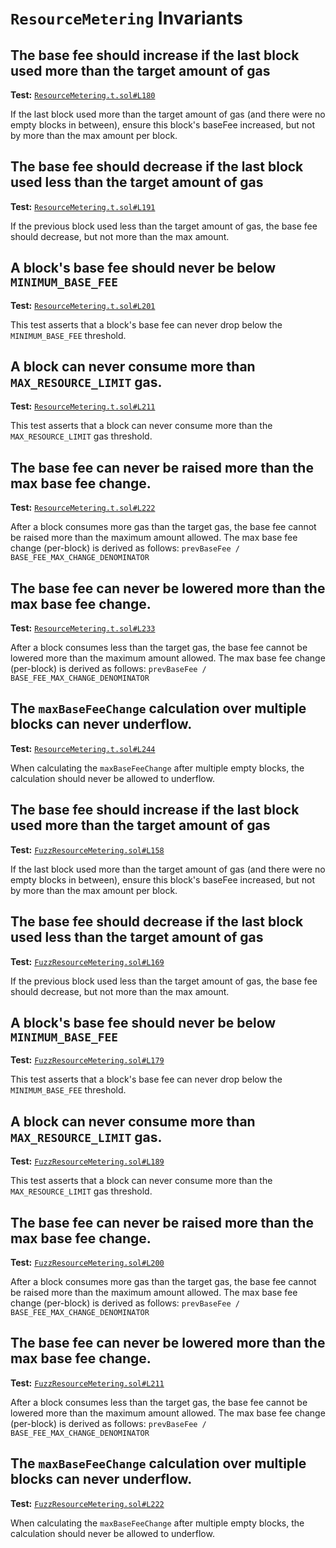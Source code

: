 # `ResourceMetering` Invariants

## The base fee should increase if the last block used more than the target amount of gas
**Test:** [`ResourceMetering.t.sol#L180`](../contracts/test/invariants/ResourceMetering.t.sol#L180)

If the last block used more than the target amount of gas (and there were no empty blocks in between), ensure this block's baseFee increased, but not by more than the max amount per block. 


## The base fee should decrease if the last block used less than the target amount of gas
**Test:** [`ResourceMetering.t.sol#L191`](../contracts/test/invariants/ResourceMetering.t.sol#L191)

If the previous block used less than the target amount of gas, the base fee should decrease, but not more than the max amount. 


## A block's base fee should never be below `MINIMUM_BASE_FEE`
**Test:** [`ResourceMetering.t.sol#L201`](../contracts/test/invariants/ResourceMetering.t.sol#L201)

This test asserts that a block's base fee can never drop below the `MINIMUM_BASE_FEE` threshold. 


## A block can never consume more than `MAX_RESOURCE_LIMIT` gas.
**Test:** [`ResourceMetering.t.sol#L211`](../contracts/test/invariants/ResourceMetering.t.sol#L211)

This test asserts that a block can never consume more than the `MAX_RESOURCE_LIMIT` gas threshold. 


## The base fee can never be raised more than the max base fee change.
**Test:** [`ResourceMetering.t.sol#L222`](../contracts/test/invariants/ResourceMetering.t.sol#L222)

After a block consumes more gas than the target gas, the base fee cannot be raised more than the maximum amount allowed. The max base fee change (per-block) is derived as follows: `prevBaseFee / BASE_FEE_MAX_CHANGE_DENOMINATOR` 


## The base fee can never be lowered more than the max base fee change.
**Test:** [`ResourceMetering.t.sol#L233`](../contracts/test/invariants/ResourceMetering.t.sol#L233)

After a block consumes less than the target gas, the base fee cannot be lowered more than the maximum amount allowed. The max base fee change (per-block) is derived as follows: `prevBaseFee / BASE_FEE_MAX_CHANGE_DENOMINATOR` 


## The `maxBaseFeeChange` calculation over multiple blocks can never underflow.
**Test:** [`ResourceMetering.t.sol#L244`](../contracts/test/invariants/ResourceMetering.t.sol#L244)

When calculating the `maxBaseFeeChange` after multiple empty blocks, the calculation should never be allowed to underflow. 


## The base fee should increase if the last block used more than the target amount of gas
**Test:** [`FuzzResourceMetering.sol#L158`](../contracts/echidna/FuzzResourceMetering.sol#L158)

If the last block used more than the target amount of gas (and there were no empty blocks in between), ensure this block's baseFee increased, but not by more than the max amount per block. 


## The base fee should decrease if the last block used less than the target amount of gas
**Test:** [`FuzzResourceMetering.sol#L169`](../contracts/echidna/FuzzResourceMetering.sol#L169)

If the previous block used less than the target amount of gas, the base fee should decrease, but not more than the max amount. 


## A block's base fee should never be below `MINIMUM_BASE_FEE`
**Test:** [`FuzzResourceMetering.sol#L179`](../contracts/echidna/FuzzResourceMetering.sol#L179)

This test asserts that a block's base fee can never drop below the `MINIMUM_BASE_FEE` threshold. 


## A block can never consume more than `MAX_RESOURCE_LIMIT` gas.
**Test:** [`FuzzResourceMetering.sol#L189`](../contracts/echidna/FuzzResourceMetering.sol#L189)

This test asserts that a block can never consume more than the `MAX_RESOURCE_LIMIT` gas threshold. 


## The base fee can never be raised more than the max base fee change.
**Test:** [`FuzzResourceMetering.sol#L200`](../contracts/echidna/FuzzResourceMetering.sol#L200)

After a block consumes more gas than the target gas, the base fee cannot be raised more than the maximum amount allowed. The max base fee change (per-block) is derived as follows: `prevBaseFee / BASE_FEE_MAX_CHANGE_DENOMINATOR` 


## The base fee can never be lowered more than the max base fee change.
**Test:** [`FuzzResourceMetering.sol#L211`](../contracts/echidna/FuzzResourceMetering.sol#L211)

After a block consumes less than the target gas, the base fee cannot be lowered more than the maximum amount allowed. The max base fee change (per-block) is derived as follows: `prevBaseFee / BASE_FEE_MAX_CHANGE_DENOMINATOR` 


## The `maxBaseFeeChange` calculation over multiple blocks can never underflow.
**Test:** [`FuzzResourceMetering.sol#L222`](../contracts/echidna/FuzzResourceMetering.sol#L222)

When calculating the `maxBaseFeeChange` after multiple empty blocks, the calculation should never be allowed to underflow. 

